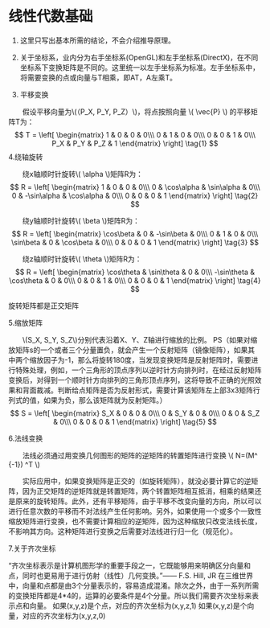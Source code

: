 <script type="text/javascript" async src="https://cdn.mathjax.org/mathjax/latest/MathJax.js?config=TeX-MML-AM_CHTML"> </script>

# 线性代数基础

1. 这里只写出基本所需的结论，不会介绍推导原理。

1. 关于坐标系，业内分为右手坐标系(OpenGL)和左手坐标系(DirectX)，在不同坐标系下变换矩阵是不同的。这里统一以左手坐标系为标准。左手坐标系中，将需要变换的点或向量与T相乘，即AT，A左乘T。

1. 平移变换

　　假设平移向量为\\(（P_X, P_Y, P_Z）\\)，将点按照向量 \\( \vec{P} \\) 的平移矩阵T为：
$$ T =
\left[
 \begin{matrix}
   1 & 0 & 0 & 0\\\
   0 & 1 & 0 & 0\\\
   0 & 0 & 1 & 0\\\
  P_X & P_Y & P_Z & 1
  \end{matrix}
\right] 
\tag{1}
$$
4.绕轴旋转

　　绕x轴顺时针旋转\\( \alpha \\)矩阵R为：
$$ R =
\left[
 \begin{matrix}
   1 & 0 & 0 & 0\\\
   0 & \cos\alpha & \sin\alpha & 0\\\
   0 & -\sin\alpha & \cos\alpha & 0\\\
  0 & 0 & 0 & 1
  \end{matrix}
\right] 
\tag{2}
$$

　　绕y轴顺时针旋转\\( \beta \\)矩阵R为：
$$ R =
\left[
 \begin{matrix}
   \cos\beta & 0 & -\sin\beta & 0\\\
   0 & 1 & 0 & 0\\\
   \sin\beta & 0 & \cos\beta & 0\\\
  0 & 0 & 0 & 1
  \end{matrix}
\right] 
\tag{3}
$$

　　绕z轴顺时针旋转\\( \theta \\)矩阵R为：
$$ R =
\left[
 \begin{matrix}
   \cos\theta & \sin\theta & 0 & 0\\\
   -\sin\theta & \cos\theta & 0 & 0\\\
   0 & 0 & 1 & 0\\\
  0 & 0 & 0 & 1
  \end{matrix}
\right] 
\tag{4}
$$

旋转矩阵都是正交矩阵

5.缩放矩阵

　　\\(S_X, S_Y, S_Z\\)分别代表沿着X、Y、Z轴进行缩放的比例。
PS（如果对缩放矩阵s的一个或者三个分量置负，就会产生一个反射矩阵（镜像矩阵），如果其中两个缩放因子为-1，那么将旋转180度，当发现变换矩阵是反射矩阵时，需要进行特殊处理，例如，一个三角形的顶点序列以逆时针方向排列时，在经过反射矩阵变换后，对得到一个顺时针方向排列的三角形顶点序列，这将导致不正确的光照效果和背面裁减。判断给点矩阵是否为反射形式，需要计算该矩阵左上部3x3矩阵行列式的值，如果为负，那么该矩阵就为反射矩阵。）
$$ S =
\left[
 \begin{matrix}
   S_X & 0 & 0 & 0\\\
   0 & S_Y & 0 & 0\\\
   0 & 0 & S_Z & 0\\\
  0 & 0 & 0 & 1
  \end{matrix}
\right] 
\tag{5}
$$

6.法线变换

　　法线必须通过用变换几何图形的矩阵的逆矩阵的转置矩阵进行变换 \\( N=(M^ \{-1}) ^T \\)

　　实际应用中，如果变换矩阵是正交的（如旋转矩阵），就没必要计算它的逆矩阵，因为正交矩阵的逆矩阵就是转置矩阵，两个转置矩阵相互抵消，相乘的结果还是原来的旋转矩阵。此外，还有平移矩阵，由于平移不改变向量的方向，所以可以进行任意次数的平移而不对法线产生任何影响。另外，如果使用一个或多个一致性缩放矩阵进行变换，也不需要计算相应的逆矩阵，因为这种缩放只改变法线长度，不影响其方向。这种矩阵进行变换之后需要对法线进行归一化（规范化）。

7.关于齐次坐标

“齐次坐标表示是计算机图形学的重要手段之一，它既能够用来明确区分向量和点，同时也更易用于进行仿射（线性）几何变换。”—— F.S. Hill, JR
在三维世界中，向量和点都是由3个分量表示的，容易造成混淆。除次之外，由于一系列所需的变换矩阵都是4*4的，运算的必要条件是4个分量。所以我们需要齐次坐标来表示点和向量。
如果(x,y,z)是个点，对应的齐次坐标为(x,y,z,1)
如果(x,y,z)是个向量，对应的齐次坐标为(x,y,z,0)
